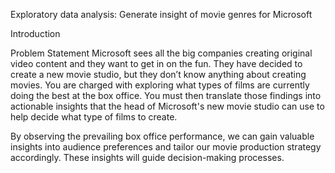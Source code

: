 Exploratory data analysis: Generate insight of movie genres for Microsoft

Introduction

Problem Statement
Microsoft sees all the big companies creating original video content and they want to get in on the fun. They have decided to create a new movie studio, but they don’t know anything about creating movies. You are charged with exploring what types of films are currently doing the best at the box office. You must then translate those findings into actionable insights that the head of Microsoft's new movie studio can use to help decide what type of films to create.

By observing the prevailing box office performance, we can gain valuable insights into audience preferences and tailor our movie production strategy accordingly. These insights will guide decision-making processes.
